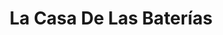 ---
title: "La Casa De Las Baterías"
url: /ciudad-de-panama/la-casa-de-las-baterias/
shop: piezas de automóviles
---